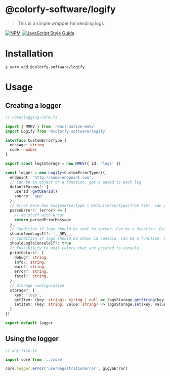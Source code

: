 # @colorfy-software/logify

> This is a simple wrapper for sending logs

[![NPM](https://img.shields.io/npm/v/@colorfy-software/logify.svg)](https://www.npmjs.com/package/@colorfy-software/logify) [![JavaScript Style Guide](https://img.shields.io/badge/code_style-standard-brightgreen.svg)](https://standardjs.com)

# Installation

    $ yarn add @colorfy-software/logify

# Usage

## Creating a logger

```typescript
// core/logging-core.ts

import { MMKV } from 'react-native-mmkv'
import Logify from '@colorfy-software/logify'

interface CustomErrorType {
  message: string
  code: number
}

export const logsStorage = new MMKV({ id: 'logs' })

const logger = new Logify<CustomErrorType>({
  endpoint: 'http://some-endpoint.com',
  // Can be an object or a function, get's added to each log
  defaultParams?: {
    userId: getUserId()
    source: 'app'
  },
  // Error here has CustomErrorType | DefaultErrorType(from lib), can parse error to be something useful
  parseError?: (error) => {
    // do stuff with error
    return parsedErrorMessage
  },
  // Condition if logs should be sent to server. Can be a function. Defaults to true
  shouldSendLogsIf?: !__DEV__,
  // Condition if logs should be shown in console. Can be a function. Defaults to true
  shouldLogToConsoleIf?: true,
  // Possibility to edit colors that are printed to console
  printColors?: {
    debug?: string,
    info?: string,
    warn?: string,
    error?: string,
    fatal?: string,
  },
  // Storage configuration
  storage?: {
    key: 'logs',
    getItem: (key: string): string | null => logsStorage.getString(key) ?? null,
    setItem: (key: string, value: string) => logsStorage.set(key, value),
  }
})

export default logger
```

## Using the logger

```typescript
// any-file.ts

import core from '../core'

core.logger.error('userRegistrationError', gigyaError)
```
